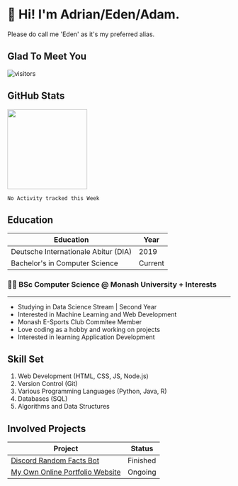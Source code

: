 # 👋 Hi! I'm Adrian/Eden/Adam.

Please do call me 'Eden' as it's my preferred alias.


## Glad To Meet You 

![visitors](https://visitor-badge.glitch.me/badge?page_id=edenfrey.edenfrey&left_color=grey&right_color=blue)

## GitHub Stats

<img height="180em" src="https://github-readme-stats.vercel.app/api?username=edenfrey&show_icons=true&hide_border=true&&count_private=false&include_all_commits=true&theme=dark" />

<!--START_SECTION:waka-->
```text
No Activity tracked this Week
```
<!--END_SECTION:waka-->

## Education
| Education | Year |
| ----------- | ----------- |
| Deutsche Internationale Abitur (DIA) | 2019 |
| Bachelor's in Computer Science | Current |

### 👨‍💻 BSc Computer Science @ Monash University + Interests
---

- Studying in Data Science Stream | Second Year
- Interested in Machine Learning and Web Development
- Monash E-Sports Club Commitee Member
- Love coding as a hobby and working on projects
- Interested in learning Application Development

## Skill Set

1. Web Development (HTML, CSS, JS, Node.js)
2. Version Control (Git)
3. Various Programming Languages (Python, Java, R)
4. Databases (SQL)
5. Algorithms and Data Structures

## Involved Projects

| Project | Status |
| ----------- | ----------- |
| [Discord Random Facts Bot](https://edenfrey.github.io/discord-random-facts-bot-website) | Finished |
| [My Own Online Portfolio Website](https://edenfrey.github.io/) | Ongoing |
